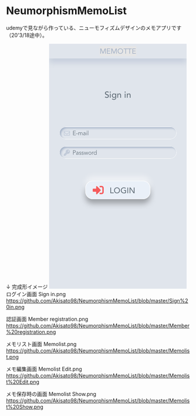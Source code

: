 # NeumorphismMemoList
udemyで見ながら作っている、ニューモフィズムデザインのメモアプリです（20'3/18途中）。

↓ 完成形イメージ
![Sign in.png](https://github.com/Akisato98/NeumorphismMemoList/blob/master/Sign%20in.png)
ログイン画面 Sign in.png
https://github.com/Akisato98/NeumorphismMemoList/blob/master/Sign%20in.png

認証画面 Member registration.png
https://github.com/Akisato98/NeumorphismMemoList/blob/master/Member%20registration.png

メモリスト画面 Memolist.png
https://github.com/Akisato98/NeumorphismMemoList/blob/master/Memolist.png

メモ編集画面 Memolist Edit.png
https://github.com/Akisato98/NeumorphismMemoList/blob/master/Memolist%20Edit.png

メモ保存時の画面 Memolist Show.png
https://github.com/Akisato98/NeumorphismMemoList/blob/master/Memolist%20Show.png
